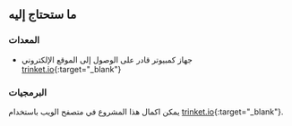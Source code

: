 ## ما ستحتاج إليه

### المعدات

+ جهاز كمبيوتر قادر على الوصول إلى الموقع الإلكتروني [trinket.io](https://trinket.io){:target="_blank"}

### البرمجيات

يمكن اكمال هذا المشروع في متصفح الويب باستخدام [trinket.io](https://trinket.io){:target="_blank"}.